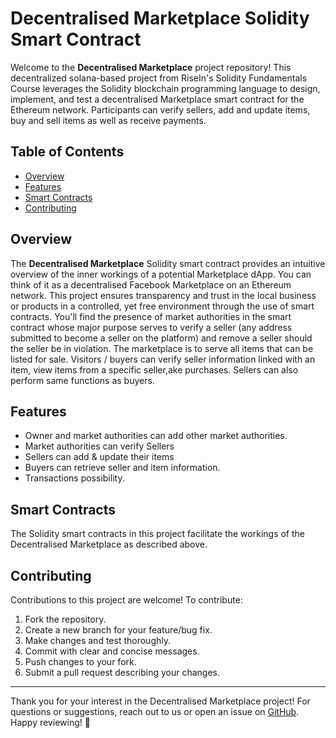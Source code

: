 # Decentralised Marketplace Solidity Smart Contract

Welcome to the **Decentralised Marketplace** project repository! This decentralized solana-based project from RiseIn's Solidity Fundamentals Course leverages the Solidity blockchain programming language to design, implement, and test a decentralised Marketplace smart contract for the Ethereum network. Participants can verify sellers, add and update items, buy and sell items as well as receive payments.


## Table of Contents

- [Overview](#overview)
- [Features](#features)
- [Smart Contracts](#smart-contracts)
- [Contributing](#contributing)


## Overview

The **Decentralised Marketplace** Solidity smart contract provides an intuitive overview of the inner workings of a potential Marketplace dApp. You can think of it as a decentralised Facebook Marketplace on an Ethereum network. This project ensures transparency and trust in the local business or products in a controlled, yet free environment through the use of smart contracts. You'll find the presence of market authorities in the smart contract whose major purpose serves to verify a seller (any address submitted to become a seller on the platform) and remove a seller should the seller be in violation. The marketplace is to serve all items that can be listed for sale. Visitors / buyers can verify seller information linked with an item, view items from a specific seller,ake purchases. Sellers can also perform same functions as buyers.


## Features

- Owner and market authorities can add other market authorities.
- Market authorities can verify Sellers
- Sellers can add & update their items
- Buyers can retrieve seller and item information.
- Transactions possibility.


## Smart Contracts

The Solidity smart contracts in this project facilitate the workings of the Decentralised Marketplace as described above.


## Contributing

Contributions to this project are welcome! To contribute:

1. Fork the repository.
2. Create a new branch for your feature/bug fix.
3. Make changes and test thoroughly.
4. Commit with clear and concise messages.
5. Push changes to your fork.
6. Submit a pull request describing your changes.

---

Thank you for your interest in the Decentralised Marketplace project! For questions or suggestions, reach out to us or open an issue on [GitHub](https://github.com/Ikpong-Joseph/RiseIn-SolanaBootcamp-FinalProject). Happy reviewing! 🚀

